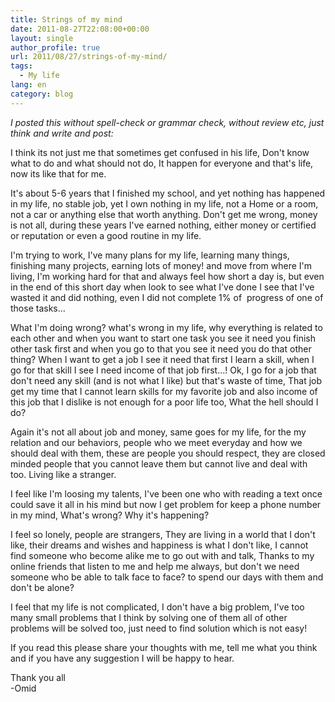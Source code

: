 ```yaml
---
title: Strings of my mind
date: 2011-08-27T22:08:00+00:00
layout: single
author_profile: true
url: 2011/08/27/strings-of-my-mind/
tags:
  - My life
lang: en
category: blog
---
```

_I posted this without spell-check or grammar check, without review etc, just think and write and post:_

I think its not just me that sometimes get confused in his life, Don't know what to do and what should not do, It happen for everyone and that's life, now its like that for me.

It's about 5-6 years that I finished my school, and yet nothing has happened in my life, no stable job, yet I own nothing in my life, not a Home or a room, not a car or anything else that worth anything. Don't get me wrong, money is not all, during these years I've earned nothing, either money or certified or reputation or even a good routine in my life.

I'm trying to work, I've many plans for my life, learning many things, finishing many projects, earning lots of money! and move from where I'm living, I'm working hard for that and always feel how short a day is, but even in the end of this short day when look to see what I've done I see that I've wasted it and did nothing, even I did not complete 1% of  progress of one of those tasks…

What I'm doing wrong? what's wrong in my life, why everything is related to each other and when you want to start one task you see it need you finish other task first and when you go to that you see it need you do that other thing? When I want to get a job I see it need that first I learn a skill, when I go for that skill I see I need income of that job first…! Ok, I go for a job that don't need any skill (and is not what I like) but that's waste of time, That job get my time that I cannot learn skills for my favorite job and also income of this job that I dislike is not enough for a poor life too, What the hell should I do?

Again it's not all about job and money, same goes for my life, for the my relation and our behaviors, people who we meet everyday and how we should deal with them, these are people you should respect, they are closed minded people that you cannot leave them but cannot live and deal with too. Living like a stranger.

I feel like I'm loosing my talents, I've been one who with reading a text once could save it all in his mind but now I get problem for keep a phone number in my mind, What's wrong? Why it's happening?

I feel so lonely, people are strangers, They are living in a world that I don't like, their dreams and wishes and happiness is what I don't like, I cannot find someone who become alike me to go out with and talk, Thanks to my online friends that listen to me and help me always, but don't we need someone who be able to talk face to face? to spend our days with them and don't be alone?

I feel that my life is not complicated, I don't have a big problem, I've too many small problems that I think by solving one of them all of other problems will be solved too, just need to find solution which is not easy!

If you read this please share your thoughts with me, tell me what you think and if you have any suggestion I will be happy to hear.

Thank you all  
-Omid
